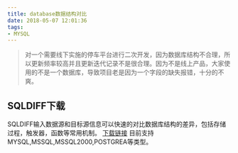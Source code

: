 ```yaml
---
title: database数据结构对比
date: 2018-05-07 12:01:36
tags:
- MYSQL
---
```


> 对一个需要线下实施的停车平台进行二次开发，因为数据库结构不合理，所以更新频率较高并且更新迭代记录不是很合理。因为不是线上产品，大家使用的不是一个数据库，导致项目老是因为一个字段的缺失报错，十分的不爽。

## SQLDIFF下载
SQLDIFF输入数据源和目标源信息可以快速的对比数据库结构的差异，包括存储过程，触发器，函数等常用机制。
[下载链接](http://www.vidarsoft.cn/download/SQLDiff.zip)
目前支持MYSQL,MSSQL,MSSQL2000,POSTGREA等类型。
